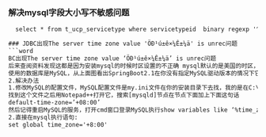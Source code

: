 ### 解决mysql字段大小写不敏感问题
```xml
  select * from t_ucp_servicetype where servicetypeid  binary regexp '^[A-Z]'

### JDBC出现The server time zone value 'ÖÐ¹ú±ê×¼Ê±¼ä' is unrec问题
```word
BC出现The server time zone value ‘ÖÐ¹ú±ê×¼Ê±¼ä’ is unrec问题
后来查阅资料发现这都是因为安装mysql的时候时区设置的不正确 mysql默认的是美国的时区，而我们中国大陆要比他们迟8小时，采用+8:00格式
使用的数据库是MySQL，从上面图看出SpringBoot2.1在你没有指定MySQL驱动版本的情况下它自动依赖的驱动是8.0.12很高的版本，这是由于数据库和系统时区差异所造成的，在jdbc连接的url后面加上serverTimezone=GMT即可解决问题，如果需要使用gmt+8时区，需要写成GMT%2B8，否则会被解析为空。再一个解决办法就是使用低版本的MySQL jdbc驱动，5.1.28不会存在时区的问题。
2.解决办法
1.修改MySQL的配置文件，MySQL配置文件是my.ini文件在你的安装目录下去找，我的是在C:\Program Files (x86)\MySQL\MySQL Server 5.5\my.ini
找到这个文件之后用Notepad++打开它，搜索[mysqld]节点在节点下面加上下面这句话
default-time-zone=’+08:00’
然后记得重启MySQL的服务，打开cmd窗口登录MySQL执行show variables like ‘%time_zone%’;这句命令
2.直接在mysql执行语句:
set global time_zone='+8:00'
